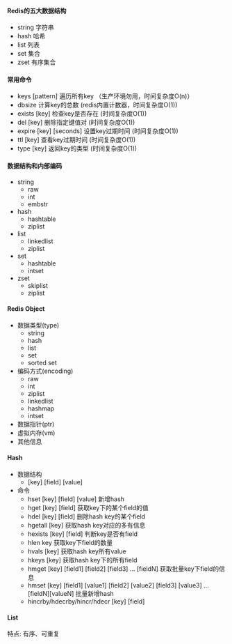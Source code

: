 #### Redis的五大数据结构

- string 字符串
- hash 哈希
- list 列表
- set 集合
- zset 有序集合

#### 常用命令

- keys [pattern]  遍历所有key （生产环境勿用，时间复杂度O(n)）
- dbsize  计算key的总数 (redis内置计数器，时间复杂度O(1))
- exists [key] 检查key是否存在 (时间复杂度O(1))
- del [key] 删除指定键值对 (时间复杂度O(1))
- expire [key] [seconds] 设置key过期时间 (时间复杂度O(1))
- ttl [key] 查看key过期时间 (时间复杂度O(1))
- type [key] 返回key的类型 (时间复杂度O(1))

#### 数据结构和内部编码

- string
  - raw
  - int
  - embstr
- hash
  - hashtable
  - ziplist
- list
  - linkedlist
  - ziplist
- set
  - hashtable
  - intset
- zset
  - skiplist
  - ziplist
  
#### Redis Object
  
  - 数据类型(type)
    - string
    - hash
    - list
    - set
    - sorted set
  - 编码方式(encoding)
    - raw
    - int
    - ziplist
    - linkedlist
    - hashmap
    - intset
  - 数据指针(ptr)
  - 虚拟内存(vm)
  - 其他信息
  
#### Hash 
  
  - 数据结构
    - [key] [field] [value]
  - 命令
    - hset [key] [field] [value] 新增hash
    - hget [key] [field] 获取key下的某个field的值
    - hdel [key] [field] 删除hash key的某个field
    - hgetall [key] 获取hash key对应的多有信息
    - hexists [key] [field] 判断key是否有field
    - hlen key 获取key下field的数量
    - hvals [key] 获取hash key所有value
    - hkeys [key] 获取hash key下的所有field
    - hmget [key] [field1] [field2] [field3] ... [fieldN] 获取批量key下field的信息
    - hmset [key] [field1] [value1] [field2] [value2] [field3] [value3] ...[fieldN][valueN] 批量新增hash
    - hincrby/hdecrby/hincr/hdecr [key] [field]
       
#### List

特点: 有序、可重复



    
   
